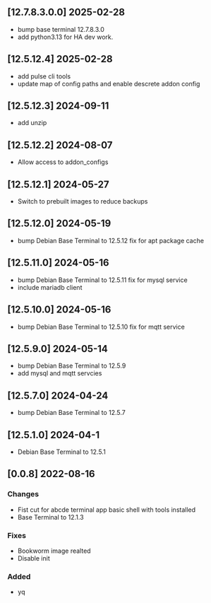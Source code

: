 ## [12.7.8.3.0.0] 2025-02-28
 - bump base terminal 12.7.8.3.0
 - add python3.13 for HA dev work.

## [12.5.12.4] 2025-02-28
 - add pulse cli tools
 - update map of config paths and enable descrete addon config

## [12.5.12.3] 2024-09-11
 - add unzip

## [12.5.12.2] 2024-08-07
 - Allow access to addon_configs

## [12.5.12.1] 2024-05-27
 - Switch to prebuilt images to reduce backups

## [12.5.12.0] 2024-05-19
 - bump Debian Base Terminal to 12.5.12 fix for apt package cache

## [12.5.11.0] 2024-05-16
 - bump Debian Base Terminal to 12.5.11 fix for mysql service
 - include mariadb client

## [12.5.10.0] 2024-05-16
 - bump Debian Base Terminal to 12.5.10 fix for mqtt service

## [12.5.9.0] 2024-05-14
 - bump Debian Base Terminal to 12.5.9
 - add mysql and mqtt servcies

## [12.5.7.0] 2024-04-24
 - bump Debian Base Terminal to 12.5.7

## [12.5.1.0] 2024-04-1
 - Debian Base Terminal to 12.5.1

## [0.0.8] 2022-08-16

### Changes
 - Fist cut for abcde terminal app basic shell with tools installed
 - Base Terminal to 12.1.3

### Fixes
 - Bookworm image realted
 - Disable init

### Added
 - yq

